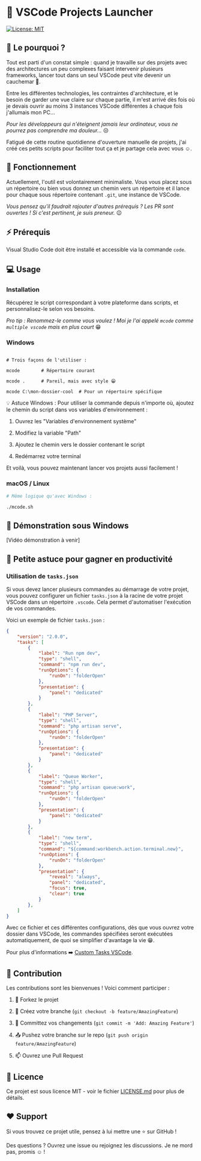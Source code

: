 # 🤖 VSCode Projects Launcher

[![License: MIT](https://img.shields.io/badge/License-MIT-yellow.svg)](https://opensource.org/licenses/MIT)

## 🎯 Le pourquoi ?

Tout est parti d'un constat simple : quand je travaille sur des projets avec des architectures un peu complexes faisant intervenir plusieurs frameworks, lancer tout dans un seul VSCode peut vite devenir un cauchemar 😬.

Entre les différentes technologies, les contraintes d'architecture, et le besoin de garder une vue claire sur chaque partie, il m'est arrivé dès fois où je devais ouvrir au moins 3 instances VSCode différentes à chaque fois j'allumais mon PC...

*Pour les développeurs qui n'éteignent jamais leur ordinateur, vous ne pourrez pas comprendre ma douleur...* 😒

Fatigué de cette routine quotidienne d'ouverture manuelle de projets, j'ai créé ces petits scripts pour faciliter tout ça et je partage cela avec vous ☺️.

## 📖 Fonctionnement

Actuellement, l'outil est volontairement minimaliste. Vous vous placez sous un répertoire ou bien vous donnez un chemin vers un répertoire et il lance pour chaque sous répertoire contenant `.git`, une instance de VSCode.

*Vous pensez qu'il faudrait rajouter d'autres prérequis ? Les PR sont ouvertes ! Si c'est pertinent, je suis preneur.* 😉

## ⚡ Prérequis

Visual Studio Code doit être installé et accessible via la commande `code`.

## 💻 Usage

### Installation

Récupérez le script correspondant à votre plateforme dans scripts, et personnalisez-le selon vos besoins.

*Pro tip : Renommez-le comme vous voulez ! Moi je l'ai appelé `mcode` comme `multiple vscode` mais en plus court* 😁

### Windows

```batch

# Trois façons de l'utiliser :

mcode        # Répertoire courant

mcode .      # Pareil, mais avec style 😁

mcode C:\mon-dossier-cool  # Pour un répertoire spécifique

```

💡 Astuce Windows : Pour utiliser la commande depuis n'importe où, ajoutez le chemin du script dans vos variables d'environnement :

1. Ouvrez les "Variables d'environnement système"

2. Modifiez la variable "Path"

3. Ajoutez le chemin vers le dossier contenant le script

4. Redémarrez votre terminal

Et voilà, vous pouvez maintenant lancer vos projets aussi facilement !

### macOS / Linux

```bash
# Même logique qu'avec Windows :

./mcode.sh

````

## 🎥 Démonstration sous Windows

[Vidéo démonstration à venir]

## 🚀 Petite astuce pour gagner en productivité

### Utilisation de `tasks.json`

Si vous devez lancer plusieurs commandes au démarrage de votre projet, vous pouvez configurer un fichier `tasks.json` à la racine de votre projet VSCode dans un répertoire `.vscode`. 
Cela permet d'automatiser l'exécution de vos commandes.

Voici un exemple de fichier `tasks.json` :

```json
{
    "version": "2.0.0",
    "tasks": [
        {
            "label": "Run npm dev",
            "type": "shell",
            "command": "npm run dev",
            "runOptions": {
                "runOn": "folderOpen"
            },
            "presentation": {
                "panel": "dedicated"
            }
        },
        {
            "label": "PHP Server",
            "type": "shell",
            "command": "php artisan serve",
            "runOptions": {
                "runOn": "folderOpen"
            },
            "presentation": {
                "panel": "dedicated"
            }
        },
        {
            "label": "Queue Worker",
            "type": "shell",
            "command": "php artisan queue:work",
            "runOptions": {
                "runOn": "folderOpen"
            },
            "presentation": {
                "panel": "dedicated"
            }
        },
        {
            "label": "new term",
            "type": "shell",
            "command": "${command:workbench.action.terminal.new}",
            "runOptions": {
                "runOn": "folderOpen"
            },
            "presentation": {
                "reveal": "always",
                "panel": "dedicated",
                "focus": true,
                "clear": true
            }
        },
    ]
}
```
Avec ce fichier et ces différentes configurations, dès que vous ouvrez votre dossier dans VSCode, les commandes spécifiées seront exécutées automatiquement, de quoi se simplifier d'avantage la vie 😁. 

Pour plus d'informations ➡️ [Custom Tasks VSCode](https://code.visualstudio.com/docs/editor/tasks#_custom-tasks).

## 🤝 Contribution

Les contributions sont les bienvenues ! Voici comment participer :

1. 🍴 Forkez le projet

2. 🔧 Créez votre branche (`git checkout -b feature/AmazingFeature`)

3. 💾 Committez vos changements (`git commit -m 'Add: Amazing Feature'`)

4. 📤 Pushez votre branche sur le repo (`git push origin feature/AmazingFeature`)

5. 📫 Ouvrez une Pull Request

## 📜 Licence

Ce projet est sous licence MIT - voir le fichier [LICENSE.md](LICENSE) pour plus de détails.

## ❤️ Support

Si vous trouvez ce projet utile, pensez à lui mettre une ⭐️ sur GitHub ! 

Des questions ? Ouvrez une issue ou rejoignez les discussions. Je ne mord pas, promis ☺️ ! 

